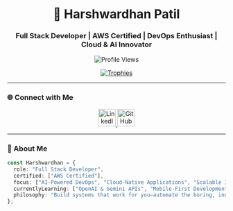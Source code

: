 <h1 align="center">🚀 Harshwardhan Patil</h1>
<h3 align="center">Full Stack Developer | AWS Certified | DevOps Enthusiast | Cloud & AI Innovator</h3>

<p align="center">
  <img src="https://komarev.com/ghpvc/?username=harshwardhanpatil-8010&label=Profile%20Views&color=0e75b6&style=flat" alt="Profile Views" />
</p>

<p align="center">
  <a href="https://github.com/harshwardhanpatil-8010">
    <img src="https://github-profile-trophy.vercel.app/?username=harshwardhanpatil-8010&theme=algolia&margin-w=10&margin-h=10&column=6" alt="Trophies" />
  </a>
</p>

---

### 🌐 Connect with Me

<p align="center">
  <a href="https://www.linkedin.com/in/harshwardhan-patil-a1bb11289/" target="_blank">
    <img src="https://skillicons.dev/icons?i=linkedin" alt="LinkedIn" height="40"/>
  </a>
  <a href="https://github.com/harshwardhanpatil-8010" target="_blank">
    <img src="https://skillicons.dev/icons?i=github" alt="GitHub" height="40"/>
  </a>
</p>

---

### 🧠 About Me

```ts
const Harshwardhan = {
  role: "Full Stack Developer",
  certified: ["AWS Certified"],
  focus: ["AI-Powered DevOps", "Cloud-Native Applications", "Scalable Infrastructure"],
  currentlyLearning: ["OpenAI & Gemini APIs", "Mobile-First Development", "DevOps Automation"],
  philosophy: "Build systems that work for you—automate the boring, innovate the future.",
};

